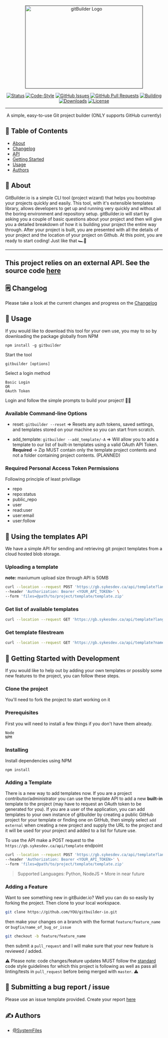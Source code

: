 <p align="center">
  <a href="" rel="noopener">
 <img width=376px height=265px src="https://i.imgur.com/oL6UMJl.png" alt="gitBuilder Logo"></a>
</p>

<div align="center">

[![Status](https://img.shields.io/badge/status-active-success.svg)]()
[![Code-Style](https://img.shields.io/badge/style-standard-green.svg)](https://standardjs.com/rules.html)
[![GitHub Issues](https://img.shields.io/github/issues/systemfiles/gitbuilder-io.svg)](https://github.com/SystemFiles/gitbuilder-io/issues)
[![GitHub Pull Requests](https://img.shields.io/github/issues-pr/systemfiles/gitbuilder-io.svg)](https://github.com/SystemFiles/gitbuilder-io/pulls)
[![Building](https://travis-ci.com/SystemFiles/gitbuilder-io.svg?token=6Y7YdX9nje6DsLwKzn5D&branch=master)](https://travis-ci.com/github/SystemFiles/gitbuilder-io)
[![Downloads](https://img.shields.io/npm/dm/gitbuilder-io.svg)](https://www.npmjs.com/package/gitbuilder-io)
[![License](https://img.shields.io/badge/license-MIT-blue.svg)](/LICENSE)

</div>

---

<p align="center"> A simple, easy-to-use Git project builder (ONLY supports GitHub currently)
    <br> 
</p>

## 📝 Table of Contents

- [About](#about)
- [Changelog](/CHANGELOG.md)
- [API](#api)
- [Getting Started](#getting_started)
- [Usage](#usage)
- [Authors](#authors)

## 🧐 About <a name = "about"></a>

GitBuilder.io is a simple CLI tool (project wizard) that helps you bootstrap your projects quickly and easily. This tool, with it's extensible templates library, allows developers to get up and running very quickly and without all the boring environment and repository setup. gitBuilder.io will start by asking you a couple of basic questions about your project and then will give you a detailed breakdown of how it is building your project the entire way through. After your project is built, you are presented with all the details of your project and the location of your project on Github. At this point, you are ready to start coding! Just like that 🏎💨

---
This project relies on an external API. See the source code [here](https://github.com/SystemFiles/gitbuilder-templates-api)
---

## 🗒 Changelog <a name = "changelog"></a>

Please take a look at the current changes and progress on the [Changelog](/CHANGELOG.md)

## 🎈 Usage <a name="usage"></a>

If you would like to download this tool for your own use, you may to so by downloading the package globally from NPM

```
npm install -g gitbuilder
```

Start the tool

```
gitbuilder [options]
```

Select a login method

```
Basic Login
OR
OAuth Token
```

Login and follow the simple prompts to build your project! 🙂🥂

### Available Command-line Options

- reset: `gitbuilder --reset` => Resets any auth tokens, saved settings, and templates stored on your machine so you can start from scratch.

- add_template: `gitbuilder --add_template/-A` => Will allow you to add a template to our list of built-in templates using a valid OAuth API Token. **Required** -> Zip MUST contain only the template project contents and not a folder containing project contents. (PLANNED)

### Required Personal Access Token Permissions

Following principle of least privillage

- repo
- repo:status
- public_repo
- user
- read:user
- user:email
- user:follow

## 📶 Using the templates API <a name = "api"></a>

We have a simple API for sending and retrieving git project templates from a cloud hosted blob storage.

### Uploading a template
**note:** maxiumum upload size through API is 50MB

```bash
curl --location --request POST 'https://gb.sykesdev.ca/api/template?lang=<LANGUAGE>' \
--header 'Authorization: Bearer <YOUR_API_TOKEN>' \
--form 'files=@path/to/project/template/template.zip'
```

### Get list of available templates

```bash
curl --location --request GET 'https://gb.sykesdev.ca/api/template?lang=<LANGUAGE>'
```

### Get template filestream

```bash
curl --location --request GET 'https://gb.sykesdev.ca/api/template?name=<TEMPLATE_NAME>&lang=<LANGUAGE>'
```

## 🏁 Getting Started with Development <a name = "getting_started"></a>

If you would like to help out by adding your own templates or possibly some new features to the project, you can follow these steps.

### Clone the project

You'll need to fork the project to start working on it

### Prerequisites

First you will need to install a few things if you don't have them already.

```
Node
NPM
```

### Installing

Install dependencies using NPM

```
npm install
```

### Adding a Template

There is a new way to add templates now. If you are a project contributor/administrator you can use the template API to add a new **built-in** template to the project (may have to request an OAuth token to be generated for you). If you are a user of the application, you can add templates to your own instance of gitbuilder by creating a public GitHub project for your template or finding one on GitHub, then simply select `add external` when creating a new project and supply the URL to the project and it will be used for your project and added to a list for future use.

To use the API make a POST request to the `https://gb.sykesdev.ca/api/template` endpoint

```bash
curl --location --request POST 'https://gb.sykesdev.ca/api/template?lang=<LANGUAGE>' \
--header 'Authorization: Bearer <YOUR_API_TOKEN>' \
--form 'files=@path/to/project/template/template.zip'
```

> Supported Languages: Python, NodeJS + More in near future

### Adding a Feature

Want to see something new in gitBuider.io? Well you can do so easily by forking the project. Then clone to your local workspace.

```bash
git clone https://github.com/YOU/gitbuilder-io.git
```

then make your changes on a branch with the format `feature/feature_name` or `bugfix/name_of_bug_or_issue`

```bash
git checkout -b feature/feature_name
```

then submit a `pull_request` and I will make sure that your new feature is reviewed / added.

⚠️ Please note: code changes/feature updates MUST follow the [standard](https://standardjs.com/rules.html) code style guidelines for which this project is following as well as pass all linting/tests in `pull_request` before being merged with `master`. ⚠️

## 🐛 Submitting a bug report / issue
Please use an issue template provided. Create your report [here](https://github.com/SystemFiles/gitbuilder-io/issues)

## ✍️ Authors <a name = "authors"></a>

- [@SystemFiles](https://github.com/systemfiles)
